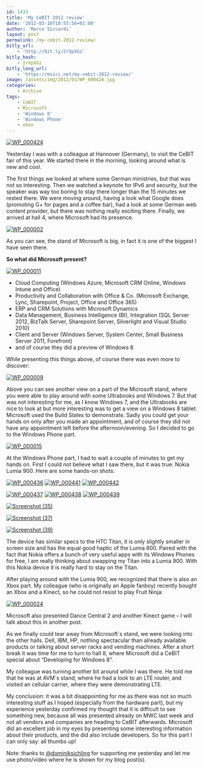 ```yaml
---
id: 1433
title: 'My CeBIT 2012 review'
date: '2012-03-10T10:55:56+01:00'
author: 'Marco Siccardi'
layout: post
permalink: /my-cebit-2012-review/
bitly_url:
    - 'http://bit.ly/2rXpXGz'
bitly_hash:
    - 2rXpXGz
bitly_long_url:
    - 'https://msicc.net/my-cebit-2012-review/'
image: /assets/img/2012/03/WP_000424.jpg
categories:
    - Archive
tags:
    - CeBIT
    - Microsoft
    - 'Windows 8'
    - 'Windows Phone'
    - xbox
---
```


[![WP_000424](/assets/img/2012/03/WP_000424.jpg "WP_000424")](/assets/img/2012/03/WP_000424.jpg)

Yesterday I was with a colleague at Hannover (Germany), to visit the CeBIT fair of this year. We started there in the morning, looking around what is new and cool.

The first things we looked at where some German ministries, but that was not so interesting. Then we watched a keynote for IPv6 and security, but the speaker was way too boring to stay there longer than the 15 minutes we rested there. We were moving around, having a look what Google does (promoting G+ for pages and a coffee bar), had a look at some German web content provider, but there was nothing really exciting there. Finally, we arrived at hall 4, where Microsoft had its presence.

[![WP_000002](/assets/img/2012/03/WP_000002.jpg "WP_000002")](/assets/img/2012/03/WP_000002.jpg)

As you can see, the stand of Microsoft is big, in fact it is one of the biggest I have seen there.

**So what did Microsoft present?**

[![WP_000011](/assets/img/2012/03/WP_000011.jpg "WP_000011")](/assets/img/2012/03/WP_000011.jpg)

- Cloud Computing (Windows Azure, Microsoft CRM Online, Windows Intune and Office)
- Productivity and Collaboration with Office &amp; Co. (Microsoft Exchange, Lync, Sharepoint, Project, Office and Office 365)
- ERP and CRM Solutions with Microsoft Dynamics
- Data Management, Business Intelligence (BI), Integration (SQL Server 2012, BizTalk Server, Sharepoint Server, Silverlight and Visual Studio 2010)
- Client and Server (Windows Server, System Center, Small Business Server 2011, Forefront)
- and of course they did a preview of Windows 8

While presenting this things above, of course there was even more to discover:

[![WP_000009](/assets/img/2012/03/WP_000009.jpg "WP_000009")](/assets/img/2012/03/WP_000009.jpg)

Above you can see another view on a part of the Microsoft stand, where you were able to play around with some Ultrabooks and Windows 7. But that was not interesting for me, as I know Windows 7, and the Ultrabooks are nice to look at but more interesting was to get a view on a Windows 8 tablet. Microsoft used the Build Slates to demonstrate. Sadly you could get your hands on only after you made an appointment, and of course they did not have any appointment left before the afternoon/evening. So I decided to go to the Windows Phone part.

[![WP_000015](/assets/img/2012/03/WP_000015.jpg "WP_000015")](/assets/img/2012/03/WP_000015.jpg)

At the Windows Phone part, I had to wait a couple of minutes to get my hands on. First I could not believe what I saw there, but it was true: Nokia Lumia 900. Here are some hands-on shots:

[![WP_000436](/assets/img/2012/03/WP_0004361.jpg "WP_000436")](/assets/img/2012/03/WP_0004361.jpg) [![WP_000441](/assets/img/2012/03/WP_0004411.jpg "WP_000441")](/assets/img/2012/03/WP_0004411.jpg) [![WP_000442](/assets/img/2012/03/WP_0004421.jpg "WP_000442")](/assets/img/2012/03/WP_0004421.jpg)

[![WP_000437](/assets/img/2012/03/WP_0004371.jpg "WP_000437")](/assets/img/2012/03/WP_0004371.jpg) [![WP_000438](/assets/img/2012/03/WP_0004381.jpg "WP_000438")](/assets/img/2012/03/WP_0004381.jpg) [![WP_000439](/assets/img/2012/03/WP_0004391.jpg "WP_000439")](/assets/img/2012/03/WP_0004391.jpg)

[![Screenshot (35)](/assets/img/2012/03/Screenshot-352.png "Screenshot (35)")](/assets/img/2012/03/Screenshot-352.png)

[![Screenshot (37)](/assets/img/2012/03/Screenshot-372.png "Screenshot (37)")](/assets/img/2012/03/Screenshot-372.png)

[![Screenshot (39)](/assets/img/2012/03/Screenshot-392.png "Screenshot (39)")](/assets/img/2012/03/Screenshot-392.png)

The device has similar specs to the HTC Titan, it is only slightly smaller in screen size and has the equal good haptic of the Lumia 800. Paired with the fact that Nokia offers a bunch of very useful apps with its Windows Phones for free, I am really thinking about swapping my Titan into a Lumia 900. With this Nokia device it is really hard to stay on the Titan.

After playing around with the Lumia 900, we recognized that there is also an Xbox part. My colleague (who is originally an Apple fanboy) recently bought an Xbox and a Kinect, so he could not resist to play Fruit Ninja:

[![WP_000024](/assets/img/2012/03/WP_000024.jpg "WP_000024")](/assets/img/2012/03/WP_000024.jpg)

Microsoft also presented Dance Central 2 and another Kinect game – I will talk about this in another post.

As we finally could tear away from Microsoft´s stand, we were looking into the other halls. Dell, IBM, HP, nothing spectacular than already available products or talking about server racks and vending machines. After a short break it was time for me to turn to hall 8, where Microsoft did a CeBIT special about “Developing for Windows 8”.

My colleague was turning another bit around while I was there. He told me that he was at AVM´s stand, where he had a look to an LTE router, and visited an cellular carrier, where they were demonstrating LTE.

My conclusion: it was a bit disappointing for me as there was not so much interesting stuff as I hoped (especially from the hardware part), but my experience yesterday confirmed my thought that it is difficult to see something new, because all was presented already on MWC last week and not all vendors and companies are heading to CeBIT afterwards. Microsoft did an excellent job in my eyes by presenting some interesting information about their products, and the did also include developers. So for this part I can only say: all thumbs up!

Note: thanks to [@dominiksichling](https://twitter.com/#!/dominiksichling) for supporting me yesterday and let me use photo/video where he is shown for my blog post(s).